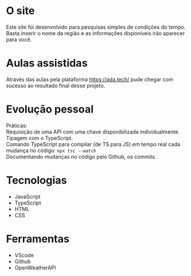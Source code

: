 # O site
Este site foi desenvolvido para pesquisas simples de condições do tempo. Basta inserir o nome da região e as informações disponíveis irão aparecer para você.
# Aulas assistidas
Através das aulas pela plataforma https://ada.tech/ pude chegar com sucesso ao resultado final desse projeto.
# Evolução pessoal
Práticas:<br>
Requisição de uma API com uma chave disponibilizada individualmente.<br>
Tipagem com o TypeScript.<br>
Comando TypeScript para compilar (de TS para JS) em tempo real cada mudança no código: <code>npx tsc --watch</code> <br>
Documentando mudanças no código pelo Github, os commits.

# Tecnologias
<ul>
  <li>JavaScript</li>
  <li>TypeScript</li>
  <li>HTML</li>
  <li>CSS</li>
</ul>

# Ferramentas
<ul>
  <li>VScode</li>
  <li>Github</li>
  <li>OpenWeatherAPI</li>
</ul>
